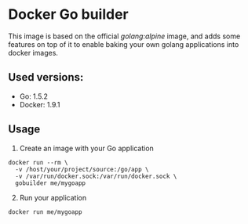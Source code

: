 # Docker Go builder

This image is based on the official _golang:alpine_ image, and adds some features on top of it to enable baking your own golang applications into docker images.

## Used versions:
- Go: 1.5.2
- Docker: 1.9.1

## Usage
1. Create an image with your Go application

```
docker run --rm \
  -v /host/your/project/source:/go/app \
  -v /var/run/docker.sock:/var/run/docker.sock \
  gobuilder me/mygoapp
```

2. Run your application

```
docker run me/mygoapp
```